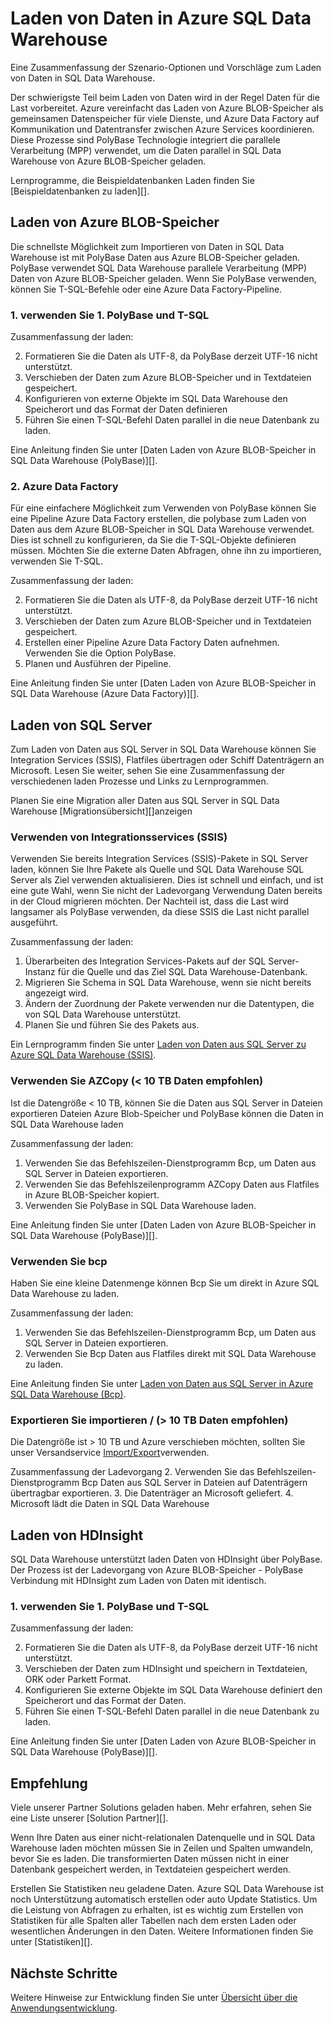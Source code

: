    <properties
   pageTitle="Laden von Daten in Azure SQL Data Warehouse | Microsoft Azure"
   description="Die Szenarien in SQL Data Warehouse Daten enthält. Dazu gehören PolyBase, Azure BLOB-Speicher, Flatfiles und Datenträger-Versand verwenden. Sie können auch Tools von Drittanbietern verwenden."
   services="sql-data-warehouse"
   documentationCenter="NA"
   authors="lodipalm"
   manager="barbkess"
   editor=""/>

<tags
   ms.service="sql-data-warehouse"
   ms.devlang="NA"
   ms.topic="article"
   ms.tgt_pltfrm="NA"
   ms.workload="data-services"
   ms.date="07/12/2016"
   ms.author="lodipalm;barbkess;sonyama"/>

# <a name="load-data-into-azure-sql-data-warehouse"></a>Laden von Daten in Azure SQL Data Warehouse

Eine Zusammenfassung der Szenario-Optionen und Vorschläge zum Laden von Daten in SQL Data Warehouse.

Der schwierigste Teil beim Laden von Daten wird in der Regel Daten für die Last vorbereitet. Azure vereinfacht das Laden von Azure BLOB-Speicher als gemeinsamen Datenspeicher für viele Dienste, und Azure Data Factory auf Kommunikation und Datentransfer zwischen Azure Services koordinieren. Diese Prozesse sind PolyBase Technologie integriert die parallele Verarbeitung (MPP) verwendet, um die Daten parallel in SQL Data Warehouse von Azure BLOB-Speicher geladen. 

Lernprogramme, die Beispieldatenbanken Laden finden Sie [Beispieldatenbanken zu laden][].

## <a name="load-from-azure-blob-storage"></a>Laden von Azure BLOB-Speicher
Die schnellste Möglichkeit zum Importieren von Daten in SQL Data Warehouse ist mit PolyBase Daten aus Azure BLOB-Speicher geladen. PolyBase verwendet SQL Data Warehouse parallele Verarbeitung (MPP) Daten von Azure BLOB-Speicher geladen. Wenn Sie PolyBase verwenden, können Sie T-SQL-Befehle oder eine Azure Data Factory-Pipeline.

### <a name="1-use-polybase-and-t-sql"></a>1. verwenden Sie 1. PolyBase und T-SQL

Zusammenfassung der laden:

2. Formatieren Sie die Daten als UTF-8, da PolyBase derzeit UTF-16 nicht unterstützt.
2. Verschieben der Daten zum Azure BLOB-Speicher und in Textdateien gespeichert.
3. Konfigurieren von externe Objekte im SQL Data Warehouse den Speicherort und das Format der Daten definieren
4. Führen Sie einen T-SQL-Befehl Daten parallel in die neue Datenbank zu laden.

<!-- 5. Schedule and run a loading job. --> 

Eine Anleitung finden Sie unter [Daten Laden von Azure BLOB-Speicher in SQL Data Warehouse (PolyBase)][].

### <a name="2-use-azure-data-factory"></a>2. Azure Data Factory

Für eine einfachere Möglichkeit zum Verwenden von PolyBase können Sie eine Pipeline Azure Data Factory erstellen, die polybase zum Laden von Daten aus dem Azure BLOB-Speicher in SQL Data Warehouse verwendet. Dies ist schnell zu konfigurieren, da Sie die T-SQL-Objekte definieren müssen. Möchten Sie die externe Daten Abfragen, ohne ihn zu importieren, verwenden Sie T-SQL. 

Zusammenfassung der laden:

2. Formatieren Sie die Daten als UTF-8, da PolyBase derzeit UTF-16 nicht unterstützt.
2. Verschieben der Daten zum Azure BLOB-Speicher und in Textdateien gespeichert.
3. Erstellen einer Pipeline Azure Data Factory Daten aufnehmen. Verwenden Sie die Option PolyBase.
4. Planen und Ausführen der Pipeline.

Eine Anleitung finden Sie unter [Daten Laden von Azure BLOB-Speicher in SQL Data Warehouse (Azure Data Factory)][].


## <a name="load-from-sql-server"></a>Laden von SQL Server
Zum Laden von Daten aus SQL Server in SQL Data Warehouse können Sie Integration Services (SSIS), Flatfiles übertragen oder Schiff Datenträgern an Microsoft. Lesen Sie weiter, sehen Sie eine Zusammenfassung der verschiedenen laden Prozesse und Links zu Lernprogrammen.

Planen Sie eine Migration aller Daten aus SQL Server in SQL Data Warehouse [Migrationsübersicht][]anzeigen 

### <a name="use-integration-services-ssis"></a>Verwenden von Integrationsservices (SSIS)
Verwenden Sie bereits Integration Services (SSIS)-Pakete in SQL Server laden, können Sie Ihre Pakete als Quelle und SQL Data Warehouse SQL Server als Ziel verwenden aktualisieren. Dies ist schnell und einfach, und ist eine gute Wahl, wenn Sie nicht der Ladevorgang Verwendung Daten bereits in der Cloud migrieren möchten. Der Nachteil ist, dass die Last wird langsamer als PolyBase verwenden, da diese SSIS die Last nicht parallel ausgeführt.

Zusammenfassung der laden:

1. Überarbeiten des Integration Services-Pakets auf der SQL Server-Instanz für die Quelle und das Ziel SQL Data Warehouse-Datenbank.
2. Migrieren Sie Schema in SQL Data Warehouse, wenn sie nicht bereits angezeigt wird.
3. Ändern der Zuordnung der Pakete verwenden nur die Datentypen, die von SQL Data Warehouse unterstützt.
3. Planen Sie und führen Sie des Pakets aus.

Ein Lernprogramm finden Sie unter [Laden von Daten aus SQL Server zu Azure SQL Data Warehouse (SSIS)][].

### <a name="use-azcopy-recommended-for--10-tb-data"></a>Verwenden Sie AZCopy (< 10 TB Daten empfohlen)
Ist die Datengröße < 10 TB, können Sie die Daten aus SQL Server in Dateien exportieren Dateien Azure Blob-Speicher und PolyBase können die Daten in SQL Data Warehouse laden

Zusammenfassung der laden:

1. Verwenden Sie das Befehlszeilen-Dienstprogramm Bcp, um Daten aus SQL Server in Dateien exportieren.
2. Verwenden Sie das Befehlszeilenprogramm AZCopy Daten aus Flatfiles in Azure BLOB-Speicher kopiert.
3. Verwenden Sie PolyBase in SQL Data Warehouse laden.

Eine Anleitung finden Sie unter [Daten Laden von Azure BLOB-Speicher in SQL Data Warehouse (PolyBase)][].

### <a name="use-bcp"></a>Verwenden Sie bcp
Haben Sie eine kleine Datenmenge können Bcp Sie um direkt in Azure SQL Data Warehouse zu laden.

Zusammenfassung der laden:
1. Verwenden Sie das Befehlszeilen-Dienstprogramm Bcp, um Daten aus SQL Server in Dateien exportieren.
2. Verwenden Sie Bcp Daten aus Flatfiles direkt mit SQL Data Warehouse zu laden.

Eine Anleitung finden Sie unter [Laden von Daten aus SQL Server in Azure SQL Data Warehouse (Bcp)][].


### <a name="use-importexport-recommended-for--10-tb-data"></a>Exportieren Sie importieren / (> 10 TB Daten empfohlen)
Die Datengröße ist > 10 TB und Azure verschieben möchten, sollten Sie unser Versandservice [Import/Export][]verwenden. 

Zusammenfassung der Ladevorgang
2. Verwenden Sie das Befehlszeilen-Dienstprogramm Bcp Daten aus SQL Server in Dateien auf Datenträgern übertragbar exportieren.
3. Die Datenträger an Microsoft geliefert.
4. Microsoft lädt die Daten in SQL Data Warehouse

## <a name="load-from-hdinsight"></a>Laden von HDInsight
SQL Data Warehouse unterstützt laden Daten von HDInsight über PolyBase. Der Prozess ist der Ladevorgang von Azure BLOB-Speicher - PolyBase Verbindung mit HDInsight zum Laden von Daten mit identisch. 

### <a name="1-use-polybase-and-t-sql"></a>1. verwenden Sie 1. PolyBase und T-SQL

Zusammenfassung der laden:

2. Formatieren Sie die Daten als UTF-8, da PolyBase derzeit UTF-16 nicht unterstützt.
2. Verschieben der Daten zum HDInsight und speichern in Textdateien, ORK oder Parkett Format.
3. Konfigurieren Sie externe Objekte im SQL Data Warehouse definiert den Speicherort und das Format der Daten.
4. Führen Sie einen T-SQL-Befehl Daten parallel in die neue Datenbank zu laden.

Eine Anleitung finden Sie unter [Daten Laden von Azure BLOB-Speicher in SQL Data Warehouse (PolyBase)][].

## <a name="recommendations"></a>Empfehlung

Viele unserer Partner Solutions geladen haben. Mehr erfahren, sehen Sie eine Liste unserer [Solution Partner][]. 

Wenn Ihre Daten aus einer nicht-relationalen Datenquelle und in SQL Data Warehouse laden möchten müssen Sie in Zeilen und Spalten umwandeln, bevor Sie es laden. Die transformierten Daten müssen nicht in einer Datenbank gespeichert werden, in Textdateien gespeichert werden.

Erstellen Sie Statistiken neu geladene Daten. Azure SQL Data Warehouse ist noch Unterstützung automatisch erstellen oder auto Update Statistics.  Um die Leistung von Abfragen zu erhalten, ist es wichtig zum Erstellen von Statistiken für alle Spalten aller Tabellen nach dem ersten Laden oder wesentlichen Änderungen in den Daten.  Weitere Informationen finden Sie unter [Statistiken][].


## <a name="next-steps"></a>Nächste Schritte
Weitere Hinweise zur Entwicklung finden Sie unter [Übersicht über die Anwendungsentwicklung][].

<!--Image references-->

<!--Article references-->
[Laden von Daten aus Azure BLOB-Speicher in SQL Data Warehouse (PolyBase)]: ./sql-data-warehouse-load-from-azure-blob-storage-with-polybase.md
[Laden von Daten aus Azure BLOB-Speicher in SQL Data Warehouse (Azure Data Factory)]: ./sql-data-warehouse-load-from-azure-blob-storage-with-data-factory.md
[Laden von Daten aus SQL Server zu Azure SQL Data Warehouse (SSIS)]: ./sql-data-warehouse-load-from-sql-server-with-integration-services.md
[Laden von Daten aus SQL Server in Azure SQL Data Warehouse (Bcp)]: ./sql-data-warehouse-load-from-sql-server-with-bcp.md
[Load data from SQL Server to Azure SQL Data Warehouse (AZCopy)]: ./sql-data-warehouse-load-from-sql-server-with-azcopy.md

[Laden Sie Beispieldatenbanken]: ./sql-data-warehouse-load-sample-databases.md
[Übersicht über die Migration]: ./sql-data-warehouse-overview-migrate.md
[Solution-Partnern]: ./sql-data-warehouse-partner-business-intelligence.md
[Übersicht über die Anwendungsentwicklung]: ./sql-data-warehouse-overview-develop.md
[Statistik]: ./sql-data-warehouse-tables-statistics.md

<!--MSDN references-->

<!--Other Web references-->
[Import/Export]: https://azure.microsoft.com/documentation/articles/storage-import-export-service/
